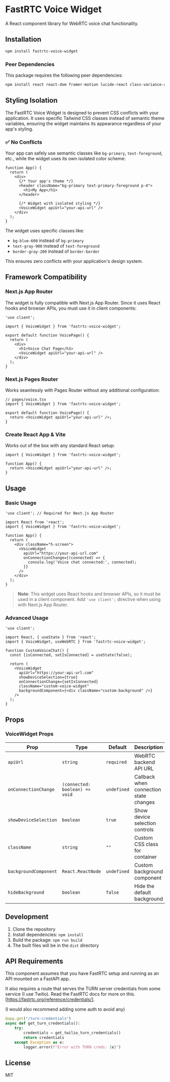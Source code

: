 # FastRTC Voice Widget

A React component library for WebRTC voice chat functionality.

## Installation

```bash
npm install fastrtc-voice-widget
```

### Peer Dependencies

This package requires the following peer dependencies:

```bash
npm install react react-dom framer-motion lucide-react class-variance-authority clsx tailwind-merge @radix-ui/react-slot
```

## Styling Isolation

The FastRTC Voice Widget is designed to prevent CSS conflicts with your application. It uses specific Tailwind CSS classes instead of semantic theme variables, ensuring the widget maintains its appearance regardless of your app's styling.

### ✅ No Conflicts

Your app can safely use semantic classes like `bg-primary`, `text-foreground`, etc., while the widget uses its own isolated color scheme:

```tsx
function App() {
  return (
    <div>
      {/* Your app's theme */}
      <header className="bg-primary text-primary-foreground p-4">
        <h1>My App</h1>
      </header>
      
      {/* Widget with isolated styling */}
      <VoiceWidget apiUrl="your-api-url" />
    </div>
  );
}
```

The widget uses specific classes like:
- `bg-blue-600` instead of `bg-primary`
- `text-gray-900` instead of `text-foreground`
- `border-gray-200` instead of `border-border`

This ensures zero conflicts with your application's design system.

## Framework Compatibility

### Next.js App Router

The widget is fully compatible with Next.js App Router. Since it uses React hooks and browser APIs, you must use it in client components:

```tsx
'use client';

import { VoiceWidget } from 'fastrtc-voice-widget';

export default function VoicePage() {
  return (
    <div>
      <h1>Voice Chat Page</h1>
      <VoiceWidget apiUrl="your-api-url" />
    </div>
  );
}
```

### Next.js Pages Router

Works seamlessly with Pages Router without any additional configuration:

```tsx
// pages/voice.tsx
import { VoiceWidget } from 'fastrtc-voice-widget';

export default function VoicePage() {
  return <VoiceWidget apiUrl="your-api-url" />;
}
```

### Create React App & Vite

Works out of the box with any standard React setup:

```tsx
import { VoiceWidget } from 'fastrtc-voice-widget';

function App() {
  return <VoiceWidget apiUrl="your-api-url" />;
}
```

## Usage

### Basic Usage

```tsx
'use client'; // Required for Next.js App Router

import React from 'react';
import { VoiceWidget } from 'fastrtc-voice-widget';

function App() {
  return (
    <div className="h-screen">
      <VoiceWidget 
        apiUrl="https://your-api-url.com"
        onConnectionChange={(connected) => {
          console.log('Voice chat connected:', connected);
        }}
      />
    </div>
  );
}
```

> **Note**: This widget uses React hooks and browser APIs, so it must be used in a client component. Add `'use client';` directive when using with Next.js App Router.

### Advanced Usage

```tsx
'use client';

import React, { useState } from 'react';
import { VoiceWidget, useWebRTC } from 'fastrtc-voice-widget';

function CustomVoiceChat() {
  const [isConnected, setIsConnected] = useState(false);

  return (
    <VoiceWidget
      apiUrl="https://your-api-url.com"
      showDeviceSelection={true}
      onConnectionChange={setIsConnected}
      className="custom-voice-widget"
      backgroundComponent={<div className="custom-background" />}
    />
  );
}
```


## Props

### VoiceWidget Props

| Prop | Type | Default | Description |
|------|------|---------|-------------|
| `apiUrl` | `string` | `required`| WebRTC backend API URL |
| `onConnectionChange` | `(connected: boolean) => void` | `undefined` | Callback when connection state changes |
| `showDeviceSelection` | `boolean` | `true` | Show device selection controls |
| `className` | `string` | `""` | Custom CSS class for container |
| `backgroundComponent` | `React.ReactNode` | `undefined` | Custom background component |
| `hideBackground` | `boolean` | `false` | Hide the default background |


## Development

1. Clone the repository
2. Install dependencies: `npm install`
3. Build the package: `npm run build`
4. The built files will be in the `dist` directory

## API Requirements

This component assumes that you have FastRTC setup and running as an API mounted on a FastAPI app.

It also requires a route that serves the TURN server credentials from some service (I use Twilio). Read the FastRTC docs for more on this. [https://fastrtc.org/reference/credentials/].

(I would also recommend adding some auth to avoid any)

```python
@app.get("/turn-credentials")
async def get_turn_credentials():
    try:
        credentials = get_twilio_turn_credentials()
        return credentials
    except Exception as e:
        logger.error(f"Error with TURN creds: {e}")
```


## License

MIT
